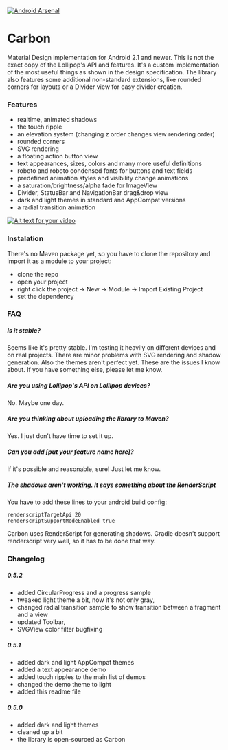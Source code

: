 [![Android Arsenal](https://img.shields.io/badge/Android%20Arsenal-Carbon-brightgreen.svg?style=flat)](https://android-arsenal.com/details/1/1491)

Carbon
================
Material Design implementation for Android 2.1 and newer. This is not the exact copy of the Lollipop's API and features. It's a custom implementation of the most useful things as shown in the design specification. The library also features some additional non-standard extensions, like rounded corners for layouts or a Divider view for easy divider creation.

### Features
 - realtime, animated shadows
 - the touch ripple
 - an elevation system (changing z order changes view rendering order)
 - rounded corners
 - SVG rendering
 - a floating action button view
 - text appearances, sizes, colors and many more useful definitions
 - roboto and roboto condensed fonts for buttons and text fields
 - predefined animation styles and visibility change animations
 - a saturation/brightness/alpha fade for ImageView
 - Divider, StatusBar and NavigationBar drag&drop view
 - dark and light themes in standard and AppCompat versions
 - a radial transition animation

[![Alt text for your video](http://img.youtube.com/vi/YcTQ8a8sTpU/0.jpg)](http://www.youtube.com/watch?v=YcTQ8a8sTpU)

### Instalation
There's no Maven package yet, so you have to clone the repository and import it as a module to your project:
 - clone the repo
 - open your project
 - right click the project -> New -> Module -> Import Existing Project
 - set the dependency

### FAQ
##### Is it stable?
Seems like it's pretty stable. I'm testing it heavily on different devices and on real projects. There are minor problems with SVG rendering and shadow generation. Also the themes aren't perfect yet. These are the issues I know about. If you have something else, please let me know.

##### Are you using Lollipop's API on Lollipop devices?
No. Maybe one day.

##### Are you thinking about uploading the library to Maven?
Yes. I just don't have time to set it up.

##### Can you add [put your feature name here]?
If it's possible and reasonable, sure! Just let me know.

##### The shadows aren't working. It says something about the RenderScript
You have to add these lines to your android build config:

    renderscriptTargetApi 20
    renderscriptSupportModeEnabled true
    
Carbon uses RenderScript for generating shadows. Gradle doesn't support renderscript very well, so it has to be done that way.

### Changelog
##### 0.5.2
 - added CircularProgress and a progress sample
 - tweaked light theme a bit, now it's not only gray,
 - changed radial transition sample to show transition between a fragment and a view
 - updated Toolbar,
 - SVGView color filter bugfixing

##### 0.5.1
 - added dark and light AppCompat themes
 - added a text appearance demo
 - added touch ripples to the main list of demos
 - changed the demo theme to light
 - added this readme file
 
##### 0.5.0
 - added dark and light themes
 - cleaned up a bit
 - the library is open-sourced as Carbon
